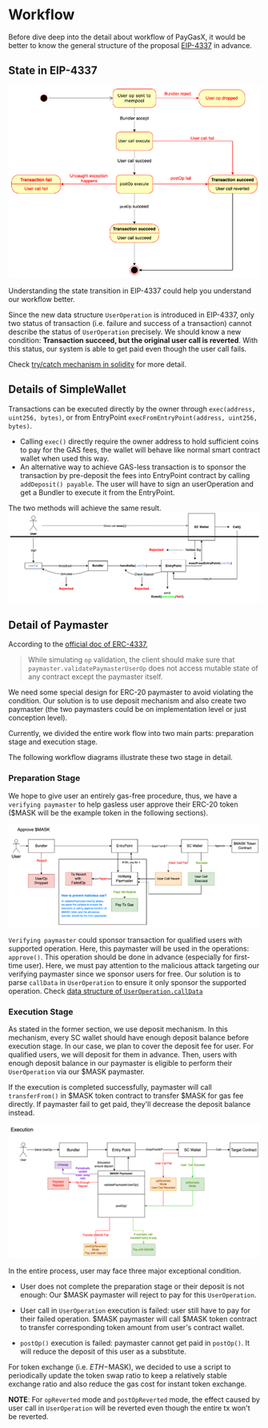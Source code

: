 # Workflow

Before dive deep into the detail about workflow of PayGasX, it would be better to know the general structure of the proposal [EIP-4337](https://eips.ethereum.org/EIPS/eip-4337) in advance.

## State in EIP-4337

![state](stateDiagram.png)

Understanding the state transition in EIP-4337 could help you understand our workflow better.

Since the new data structure `UserOperation` is introduced in EIP-4337, only two status of transaction (i.e. failure and success of a transaction) cannot describe the status of `UserOperation` precisely. We should know a new condition: **Transaction succeed, but the original user call is reverted**. With this status, our system is able to get paid even though the user call fails.

Check [try/catch mechanism in solidity](https://docs.soliditylang.org/en/v0.8.17/control-structures.html?highlight=try#try-catch) for more detail.

## Details of SimpleWallet

Transactions can be executed directly by the owner through `exec(address, uint256, bytes)`, or from EntryPoint `execFromEntryPoint(address, uint256, bytes)`.

- Calling `exec()` directly require the owner address to hold sufficient coins to pay for the GAS fees, the wallet will behave like normal smart contract wallet when used this way.
- An alternative way to achieve GAS-less transaction is to sponsor the transaction by pre-deposit the fees into EntryPoint contract by calling `addDeposit() payable`. The user will have to sign an userOperation and get a Bundler to execute it from the EntryPoint.

The two methods will achieve the same result.
![walletWorkFlow](4337WalletWorkFlow.png)

## Detail of Paymaster

According to the [official doc of ERC-4337](https://eips.ethereum.org/EIPS/eip-4337#simulation),

> While simulating `op` validation, the client should make sure that `paymaster.validatePaymasterUserOp` does not access mutable state of any contract except the paymaster itself.

We need some special design for ERC-20 paymaster to avoid violating the condition. Our solution is to use deposit mechanism and also create two paymaster (the two paymasters could be on implementation level or just conception level).

Currently, we divided the entire work flow into two main parts: preparation stage and execution stage.

The following workflow diagrams illustrate these two stage in detail.

### Preparation Stage

We hope to give user an entirely gas-free procedure, thus, we have a `verifying paymaster` to help gasless user approve their ERC-20 token ($MASK will be the example token in the following sections).

![preparation](preparation.png)

`Verifying paymaster` could sponsor transaction for qualified users with supported operation. Here, this paymaster will be used in the operations: `approve()`. This operation should be done in advance (especially for first-time user). Here, we must pay attention to the malicious attack targeting our verifying paymaster since we sponsor users for free. Our solution is to parse `callData` in `UserOperation` to ensure it only sponsor the supported operation. Check [data structure of `UserOperation.callData`](callDataField.md)

### Execution Stage

As stated in the former section, we use deposit mechanism. In this mechanism, every SC wallet should have enough deposit balance before execution stage. In our case, we plan to cover the deposit fee for user. For qualified users, we will deposit for them in advance. Then, users with enough deposit balance in our paymaster is eligible to perform their `UserOperation` via our $MASK paymaster.

If the execution is completed successfully, paymaster will call `transferFrom()` in $MASK token contract to transfer $MASK for gas fee directly. If paymaster fail to get paid, they'll decrease the deposit balance instead.

![execution](execution.png)

In the entire process, user may face three major exceptional condition.

- User does not complete the preparation stage or their deposit is not enough: Our $MASK paymaster will reject to pay for this `UserOperation`.

- User call in `UserOperation` execution is failed: user still have to pay for their failed operation. $MASK paymaster will call $MASK token contract to transfer corresponding token amount from user's contract wallet.

- `postOp()` execution is failed: paymaster cannot get paid in `postOp()`. It will reduce the deposit of this user as a substitute.

For token exchange (i.e. $ETH-$MASK), we decided to use a script to periodically update the token swap ratio to keep a relatively stable exchange ratio and also reduce the gas cost for instant token exchange.

**NOTE**: For `opReverted` mode and `postOpReverted` mode, the effect caused by user call in `UserOperation` will be reverted even though the entire tx won't be reverted.
